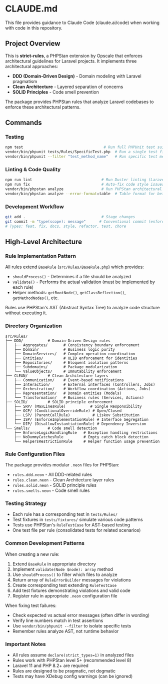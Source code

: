 # CLAUDE.md

This file provides guidance to Claude Code (claude.ai/code) when working with code in this repository.

## Project Overview

This is **strict-rules**, a PHPStan extension by Opscale that enforces architectural guidelines for Laravel projects. It implements three architectural approaches:
- **DDD (Domain-Driven Design)** - Domain modeling with Laravel pragmatism
- **Clean Architecture** - Layered separation of concerns
- **SOLID Principles** - Code smell prevention

The package provides PHPStan rules that analyze Laravel codebases to enforce these architectural patterns.

## Commands

### Testing
```bash
npm test                                    # Run full PHPUnit test suite
vendor/bin/phpunit tests/Rules/SpecificTest.php  # Run a single test file
vendor/bin/phpunit --filter "test_method_name"   # Run specific test method
```

### Linting & Code Quality
```bash
npm run lint                               # Run Duster linting (Laravel-specific)
npm run fix                                # Auto-fix code style issues
vendor/bin/phpstan analyze                 # Run PHPStan architectural analysis
vendor/bin/phpstan analyze --error-format=table  # Table format for better readability
```

### Development Workflow
```bash
git add .                                  # Stage changes
git commit -m "type(scope): message"      # Conventional commit (enforced by commitlint)
# Types: feat, fix, docs, style, refactor, test, chore
```

## High-Level Architecture

### Rule Implementation Pattern
All rules extend `BaseRule` (`src/Rules/BaseRule.php`) which provides:
- `shouldProcess()` - Determines if a file should be analyzed
- `validate()` - Performs the actual validation (must be implemented by each rule)
- Helper methods: `getRootNode()`, `getClassReflection()`, `getMethodNodes()`, etc.

Rules use PHPStan's AST (Abstract Syntax Tree) to analyze code structure without executing it.

### Directory Organization
```
src/Rules/
├── DDD/           # Domain-Driven Design rules
│   ├── Aggregates/       # Consistency boundary enforcement
│   ├── Domain/           # Business logic purity
│   ├── DomainServices/   # Complex operation coordination
│   ├── Entities/         # ULID enforcement for identities
│   ├── Repositories/     # Eloquent isolation patterns
│   ├── Subdomains/       # Package modularization
│   └── ValueObjects/     # Immutability enforcement
├── CLEAN/         # Clean Architecture layers
│   ├── Communication/    # Event-based notifications
│   ├── Interaction/      # External interfaces (Controllers, Jobs)
│   ├── Orchestration/    # Workflow coordination (Actions, Jobs)
│   ├── Representation/   # Domain entities (Models)
│   └── Transformation/   # Business rules (Services, Actions)
├── SOLID/         # SOLID principle enforcement
│   ├── SRP/ (MaxLinesRule)           # Single Responsibility
│   ├── OCP/ (ConditionalOverrideRule) # Open/Closed
│   ├── LSP/ (ParentCallRule)          # Liskov Substitution
│   ├── ISP/ (EnforceImplementationRule) # Interface Segregation
│   └── DIP/ (DisallowInstantiationRule) # Dependency Inversion
└── Smells/        # Code smell detection
    ├── EnforceLogicHandlingRule   # Exception handling restrictions
    ├── NoDummyCatchesRule         # Empty catch block detection
    └── HelpersRestrictionRule     # Helper function usage prevention
```

### Rule Configuration Files
The package provides modular `.neon` files for PHPStan:
- `rules.ddd.neon` - All DDD-related rules
- `rules.clean.neon` - Clean Architecture layer rules
- `rules.solid.neon` - SOLID principle rules
- `rules.smells.neon` - Code smell rules

### Testing Strategy
- Each rule has a corresponding test in `tests/Rules/`
- Test fixtures in `tests/fixtures/` simulate various code patterns
- Tests use PHPStan's `RuleTestCase` for AST-based testing
- One test file per rule (consolidated tests for related scenarios)

### Common Development Patterns

When creating a new rule:
1. Extend `BaseRule` in appropriate directory
2. Implement `validate(Node $node): array` method
3. Use `shouldProcess()` to filter which files to analyze
4. Return array of `RuleErrorBuilder` messages for violations
5. Create corresponding test extending `RuleTestCase`
6. Add test fixtures demonstrating violations and valid code
7. Register rule in appropriate `.neon` configuration file

When fixing test failures:
- Check expected vs actual error messages (often differ in wording)
- Verify line numbers match in test assertions
- Use `vendor/bin/phpunit --filter` to isolate specific tests
- Remember rules analyze AST, not runtime behavior

### Important Notes

- All rules assume `declare(strict_types=1)` in analyzed files
- Rules work with PHPStan level 5+ (recommended level 8)
- Laravel 11 and PHP 8.2+ are required
- Rules are designed to be pragmatic, not dogmatic
- Tests may have XDebug config warnings (can be ignored)